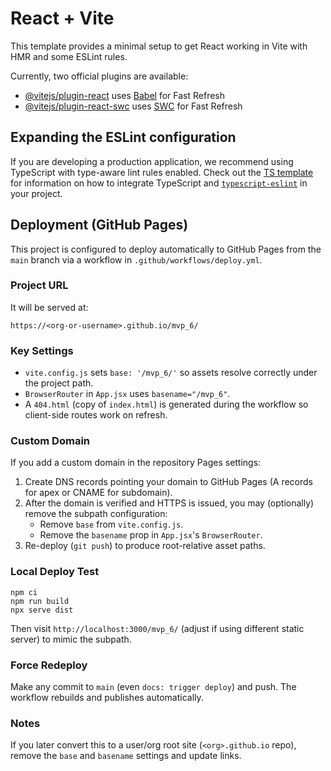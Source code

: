 # React + Vite

This template provides a minimal setup to get React working in Vite with HMR and some ESLint rules.

Currently, two official plugins are available:

- [@vitejs/plugin-react](https://github.com/vitejs/vite-plugin-react/blob/main/packages/plugin-react) uses [Babel](https://babeljs.io/) for Fast Refresh
- [@vitejs/plugin-react-swc](https://github.com/vitejs/vite-plugin-react/blob/main/packages/plugin-react-swc) uses [SWC](https://swc.rs/) for Fast Refresh

## Expanding the ESLint configuration

If you are developing a production application, we recommend using TypeScript with type-aware lint rules enabled. Check out the [TS template](https://github.com/vitejs/vite/tree/main/packages/create-vite/template-react-ts) for information on how to integrate TypeScript and [`typescript-eslint`](https://typescript-eslint.io) in your project.

## Deployment (GitHub Pages)

This project is configured to deploy automatically to GitHub Pages from the `main` branch via a workflow in `.github/workflows/deploy.yml`.

### Project URL

It will be served at:

```
https://<org-or-username>.github.io/mvp_6/
```

### Key Settings

- `vite.config.js` sets `base: '/mvp_6/'` so assets resolve correctly under the project path.
- `BrowserRouter` in `App.jsx` uses `basename="/mvp_6"`.
- A `404.html` (copy of `index.html`) is generated during the workflow so client-side routes work on refresh.

### Custom Domain

If you add a custom domain in the repository Pages settings:

1. Create DNS records pointing your domain to GitHub Pages (A records for apex or CNAME for subdomain).
2. After the domain is verified and HTTPS is issued, you may (optionally) remove the subpath configuration:
   - Remove `base` from `vite.config.js`.
   - Remove the `basename` prop in `App.jsx`'s `BrowserRouter`.
3. Re-deploy (`git push`) to produce root-relative asset paths.

### Local Deploy Test

```
npm ci
npm run build
npx serve dist
```

Then visit `http://localhost:3000/mvp_6/` (adjust if using different static server) to mimic the subpath.

### Force Redeploy

Make any commit to `main` (even `docs: trigger deploy`) and push. The workflow rebuilds and publishes automatically.

### Notes

If you later convert this to a user/org root site (`<org>.github.io` repo), remove the `base` and `basename` settings and update links.
